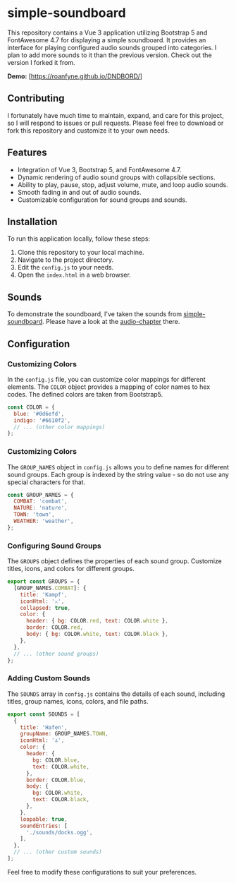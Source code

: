 # simple-soundboard

This repository contains a Vue 3 application utilizing Bootstrap 5 and FontAwesome 4.7 
for displaying a simple soundboard. It provides an interface for playing configured audio 
sounds grouped into categories. I plan to add more sounds to it than the previous version. Check out the version I forked it from.

**Demo:** [https://roanfyne.github.io/DNDBORD/]

## Contributing
I fortunately have much time to maintain, expand, and care for this project,
so I will respond to issues or pull requests.
Please feel free to download or fork this repository and customize it to your own needs.

## Features

- Integration of Vue 3, Bootstrap 5, and FontAwesome 4.7.
- Dynamic rendering of audio sound groups with collapsible sections.
- Ability to play, pause, stop, adjust volume, mute, and loop audio sounds.
- Smooth fading in and out of audio sounds.
- Customizable configuration for sound groups and sounds.

## Installation

To run this application locally, follow these steps:

1. Clone this repository to your local machine.
2. Navigate to the project directory.
3. Edit the `config.js` to your needs.
4. Open the `index.html` in a web browser.

## Sounds

To demonstrate the soundboard, I've taken the sounds from 
[simple-soundboard](https://github.com/vietjtnguyen/simple-soundboard).
Please have a look at the [audio-chapter](https://github.com/vietjtnguyen/simple-soundboard#audio) there.

## Configuration

### Customizing Colors

In the `config.js` file, you can customize color mappings for different elements. 
The `COLOR` object provides a mapping of color names to hex codes.
The defined colors are taken from Bootstrap5.

```javascript
const COLOR = {
  blue: '#0d6efd',
  indigo: '#6610f2',
  // ... (other color mappings)
};
```

### Customizing Colors
The `GROUP_NAMES` object in `config.js` allows you to define names for different 
sound groups. Each group is indexed by the string value - so do not use any
special characters for that.

```javascript
const GROUP_NAMES = {
  COMBAT: 'combat',
  NATURE: 'nature',
  TOWN: 'town',
  WEATHER: 'weather',
};
```

### Configuring Sound Groups
The `GROUPS` object defines the properties of each sound group.
Customize titles, icons, and colors for different groups.

```javascript
export const GROUPS = {
  [GROUP_NAMES.COMBAT]: {
    title: 'Kampf',
    iconHtml: '⚔',
    collapsed: true,
    color: {
      header: { bg: COLOR.red, text: COLOR.white },
      border: COLOR.red,
      body: { bg: COLOR.white, text: COLOR.black },
    },
  },
  // ... (other sound groups)
};
```

### Adding Custom Sounds
The `SOUNDS` array in `config.js` contains the details of each sound, 
including titles, group names, icons, colors, and file paths.

```javascript
export const SOUNDS = [
  {
    title: 'Hafen',
    groupName: GROUP_NAMES.TOWN,
    iconHtml: '⚓',
    color: {
      header: { 
        bg: COLOR.blue,
        text: COLOR.white,
      },
      border: COLOR.blue,
      body: { 
        bg: COLOR.white,
        text: COLOR.black,
      },
    },
    loopable: true,
    soundEntries: [
      './sounds/docks.ogg',
    ],
  },
  // ... (other custom sounds)
];
```

Feel free to modify these configurations to suit your preferences.

